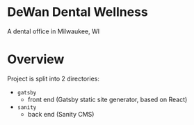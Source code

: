 # DeWan Dental Wellness
A dental office in Milwaukee, WI

# Overview
Project is split into 2 directories:
- `gatsby`
  - front end (Gatsby static site generator, based on React)
- `sanity`
  - back end (Sanity CMS)
